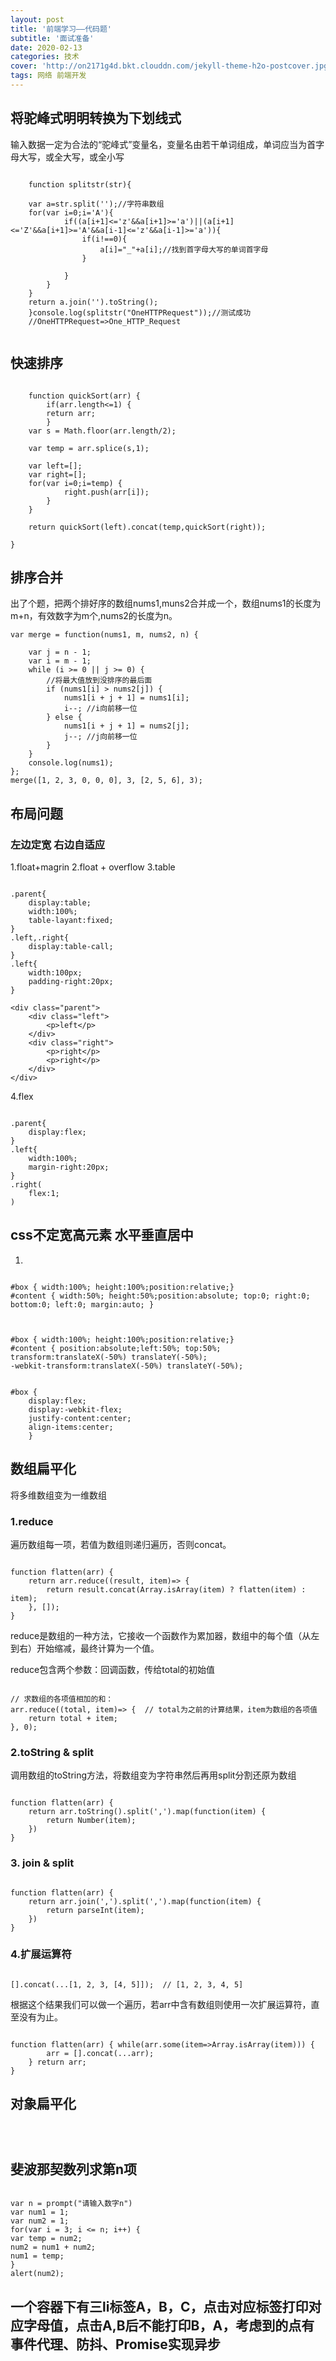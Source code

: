 ```yaml
---
layout: post
title: '前端学习——代码题'
subtitle: '面试准备'
date: 2020-02-13
categories: 技术
cover: 'http://on2171g4d.bkt.clouddn.com/jekyll-theme-h2o-postcover.jpg'
tags: 网络 前端开发 
---
```

<!-- <pre><code class="language-javascript"> </code></pre>-->

## 将驼峰式明明转换为下划线式

输入数据一定为合法的“驼峰式”变量名，变量名由若干单词组成，单词应当为首字母大写，或全大写，或全小写
<pre><code class="language-javascript">
    function splitstr(str){
	
	var a=str.split('');//字符串数组
	for(var i=0;i<a.length;i++){
		if(a[i]<='Z'&&a[i]>='A'){
			if((a[i+1]<='z'&&a[i+1]>='a')||(a[i+1]<='Z'&&a[i+1]>='A'&&a[i-1]<='z'&&a[i-1]>='a')){
				if(i!==0){
					a[i]="_"+a[i];//找到首字母大写的单词首字母
				}
				
			}
		}
	}
	return a.join('').toString();
    }console.log(splitstr("OneHTTPRequest"));//测试成功
    //OneHTTPRequest=>One_HTTP_Request
    </code>
</pre>

## 快速排序

<pre><code class="language-javascript">
    function quickSort(arr) {
        if(arr.length<=1) {
  	    return arr;
        }
    var s = Math.floor(arr.length/2);
 
    var temp = arr.splice(s,1);
  
    var left=[];
    var right=[];
    for(var i=0;i<arr.length;i++) {
        if(arr[i]<temp) {
      l     eft.push(arr[i]);
        }
        if(arr[i]>=temp) {
            right.push(arr[i]);
        }
    }
  
    return quickSort(left).concat(temp,quickSort(right));  
  
}
</code></pre>

## 排序合并
出了个题，把两个排好序的数组nums1,muns2合并成一个，数组nums1的长度为m+n，有效数字为m个,nums2的长度为n。

<pre><code class="language-javascript">var merge = function(nums1, m, nums2, n) {

    var j = n - 1;
    var i = m - 1;
    while (i >= 0 || j >= 0) {
        //将最大值放到没排序的最后面
        if (nums1[i] > nums2[j]) {
            nums1[i + j + 1] = nums1[i];
            i--; //i向前移一位
        } else {
            nums1[i + j + 1] = nums2[j];
            j--; //j向前移一位
        }
    }
    console.log(nums1);
};
merge([1, 2, 3, 0, 0, 0], 3, [2, 5, 6], 3);</code></pre>

## 布局问题
### 左边定宽 右边自适应

1.float+magrin
2.float + overflow
3.table
<pre><code class="language-css">
.parent{
    display:table;
    width:100%;
    table-layant:fixed;
}
.left,.right{
    display:table-call;
}
.left{
    width:100px;
    padding-right:20px;
}
</code></pre>
    <div class="parent">
        <div class="left">
            <p>left</p>
        </div>
        <div class="right">
            <p>right</p>
            <p>right</p>
        </div>
    </div>

4.flex
<pre><code class="language-css">
.parent{
    display:flex;
}
.left{
    width:100%;
    margin-right:20px;
}
.right(
    flex:1;
)
</code></pre>

## css不定宽高元素 水平垂直居中
1.
<pre><code class="language-javascript">
#box { width:100%; height:100%;position:relative;}
#content { width:50%; height:50%;position:absolute; top:0; right:0; bottom:0; left:0; margin:auto; }
 </code></pre>

<pre><code class="language-javascript">
#box { width:100%; height:100%;position:relative;}
#content { position:absolute;left:50%; top:50%;  
transform:translateX(-50%) translateY(-50%); 
-webkit-transform:translateX(-50%) translateY(-50%);
</code></pre>

<pre><code class="language-javascript">
#box {
    display:flex; 
    display:-webkit-flex; 
    justify-content:center; 
    align-items:center;
    }
</code></pre>

## 数组扁平化
将多维数组变为一维数组
### 1.reduce
遍历数组每一项，若值为数组则递归遍历，否则concat。
<pre><code class="language-javascript">
function flatten(arr) {  
    return arr.reduce((result, item)=> {
        return result.concat(Array.isArray(item) ? flatten(item) : item);
    }, []);
}
</code></pre>
reduce是数组的一种方法，它接收一个函数作为累加器，数组中的每个值（从左到右）开始缩减，最终计算为一个值。

reduce包含两个参数：回调函数，传给total的初始值

<pre><code class="language-javascript">
// 求数组的各项值相加的和： 
arr.reduce((total, item)=> {  // total为之前的计算结果，item为数组的各项值
    return total + item;
}, 0);
</code></pre>
### 2.toString & split
调用数组的toString方法，将数组变为字符串然后再用split分割还原为数组
<pre><code class="language-javascript">
function flatten(arr) {
    return arr.toString().split(',').map(function(item) {
        return Number(item);
    })
} 
</code></pre>
### 3. join & split
<pre><code class="language-javascript">
function flatten(arr) {
    return arr.join(',').split(',').map(function(item) {
        return parseInt(item);
    })                                
}                  
</code></pre>

### 4.扩展运算符
<pre><code class="language-javascript"> 
[].concat(...[1, 2, 3, [4, 5]]);  // [1, 2, 3, 4, 5]
</code></pre>
根据这个结果我们可以做一个遍历，若arr中含有数组则使用一次扩展运算符，直至没有为止。
<pre><code class="language-javascript"> 
function flatten(arr) { while(arr.some(item=>Array.isArray(item))) {
        arr = [].concat(...arr);
    } return arr;
}</code></pre>

## 对象扁平化
<pre><code class="language-javascript"> 

</code></pre>

## 斐波那契数列求第n项
<pre><code class="language-javascript"> 
var n = prompt("请输入数字n")
var num1 = 1;
var num2 = 1;
for(var i = 3; i <= n; i++) {
var temp = num2;
num2 = num1 + num2;
num1 = temp;
}
alert(num2);
</code></pre>

## 一个容器下有三li标签A，B，C，点击对应标签打印对应字母值，点击A,B后不能打印B，A，考虑到的点有事件代理、防抖、Promise实现异步

